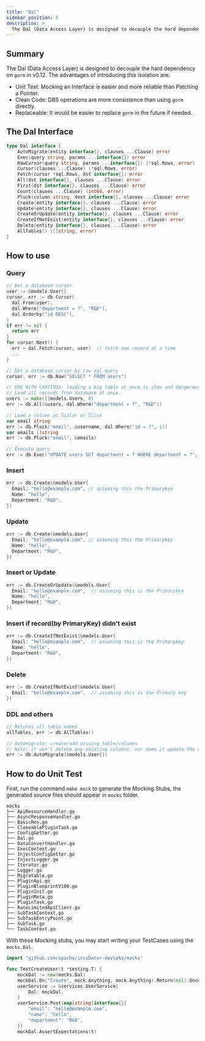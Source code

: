 ```yaml
---
title: "Dal"
sidebar_position: 5
description: >
  The Dal (Data Access Layer) is designed to decouple the hard dependency on `gorm` in v0.12
---
```


## Summary

The Dal (Data Access Layer) is designed to decouple the hard dependency on `gorm` in v0.12.  The advantages of introducing this isolation are:

 - Unit Test: Mocking an Interface is easier and more reliable than Patching a Pointer.
 - Clean Code: DBS operations are more consistence than using `gorm ` directly.
 - Replaceable: It would be easier to replace `gorm` in the future if needed.

## The Dal Interface

```go
type Dal interface {
	AutoMigrate(entity interface{}, clauses ...Clause) error
	Exec(query string, params ...interface{}) error
	RawCursor(query string, params ...interface{}) (*sql.Rows, error)
	Cursor(clauses ...Clause) (*sql.Rows, error)
	Fetch(cursor *sql.Rows, dst interface{}) error
	All(dst interface{}, clauses ...Clause) error
	First(dst interface{}, clauses ...Clause) error
	Count(clauses ...Clause) (int64, error)
	Pluck(column string, dest interface{}, clauses ...Clause) error
	Create(entity interface{}, clauses ...Clause) error
	Update(entity interface{}, clauses ...Clause) error
	CreateOrUpdate(entity interface{}, clauses ...Clause) error
	CreateIfNotExist(entity interface{}, clauses ...Clause) error
	Delete(entity interface{}, clauses ...Clause) error
	AllTables() ([]string, error)
}
```


## How to use

### Query
```go
// Get a database cursor
user := &models.User{}
cursor, err := db.Cursor(
  dal.From(user),
  dal.Where("department = ?", "R&D"),
  dal.Orderby("id DESC"),
)
if err != nil {
  return err
}
for cursor.Next() {
  err = dal.Fetch(cursor, user)  // fetch one record at a time
  ...
}

// Get a database cursor by raw sql query
cursor, err := db.Raw("SELECT * FROM users")

// USE WITH CAUTIOUS: loading a big table at once is slow and dangerous
// Load all records from database at once. 
users := make([]models.Users, 0)
err := db.All(&users, dal.Where("department = ?", "R&D"))

// Load a column as Scalar or Slice
var email string
err := db.Pluck("email", &username, dal.Where("id = ?", 1))
var emails []string
err := db.Pluck("email", &emails)

// Execute query
err := db.Exec("UPDATE users SET department = ? WHERE department = ?", "Research & Development", "R&D")
```

### Insert
```go
err := db.Create(&models.User{
  Email: "hello@example.com", // assuming this the Primarykey
  Name: "hello",
  Department: "R&D",
})
```

### Update
```go
err := db.Create(&models.User{
  Email: "hello@example.com", // assuming this the Primarykey
  Name: "hello",
  Department: "R&D",
})
```
### Insert or Update
```go
err := db.CreateOrUpdate(&models.User{
  Email: "hello@example.com",  // assuming this is the Primarykey
  Name: "hello",
  Department: "R&D",
})
```

### Insert if record(by PrimaryKey) didn't exist
```go
err := db.CreateIfNotExist(&models.User{
  Email: "hello@example.com",  // assuming this is the Primarykey
  Name: "hello",
  Department: "R&D",
})
```

### Delete
```go
err := db.CreateIfNotExist(&models.User{
  Email: "hello@example.com",  // assuming this is the Primary key
})
```

### DDL and others
```go
// Returns all table names
allTables, err := db.AllTables()

// Automigrate: create/add missing table/columns
// Note: it won't delete any existing columns, nor does it update the column definition
err := db.AutoMigrate(&models.User{})
```

## How to do Unit Test
First, run the command `make mock` to generate the Mocking Stubs, the generated source files should appear in `mocks` folder. 
```
mocks
├── ApiResourceHandler.go
├── AsyncResponseHandler.go
├── BasicRes.go
├── CloseablePluginTask.go
├── ConfigGetter.go
├── Dal.go
├── DataConvertHandler.go
├── ExecContext.go
├── InjectConfigGetter.go
├── InjectLogger.go
├── Iterator.go
├── Logger.go
├── Migratable.go
├── PluginApi.go
├── PluginBlueprintV100.go
├── PluginInit.go
├── PluginMeta.go
├── PluginTask.go
├── RateLimitedApiClient.go
├── SubTaskContext.go
├── SubTaskEntryPoint.go
├── SubTask.go
└── TaskContext.go
```
With these Mocking stubs, you may start writing your TestCases using the `mocks.Dal`.
```go
import "github.com/apache/incubator-devlake/mocks"

func TestCreateUser(t *testing.T) {
    mockDal := new(mocks.Dal)
    mockDal.On("Create", mock.Anything, mock.Anything).Return(nil).Once()
    userService := &services.UserService{
        Dal: mockDal,
    }
    userService.Post(map[string]interface{}{
        "email": "helle@example.com",
        "name": "hello",
        "department": "R&D",
    })
    mockDal.AssertExpectations(t)
```

